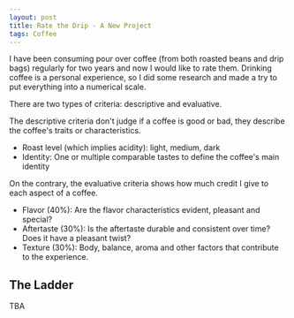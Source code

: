 ```yaml
---
layout: post
title: Rate the Drip - A New Project
tags: Coffee
---
```


I have been consuming pour over coffee (from both roasted beans and drip bags) regularly for two years and now I would like to rate them. Drinking coffee is a personal experience, so I did some research and made a try to put everything into a numerical scale.

There are two types of criteria: descriptive and evaluative.

The descriptive criteria don't judge if a coffee is good or bad, they describe the coffee's traits or characteristics. 

- Roast level (which implies acidity): light, medium, dark
- Identity: One or multiple comparable tastes to define the coffee's main identity

On the contrary, the evaluative criteria shows how much credit I give to each aspect of a coffee. 

- Flavor (40%): Are the flavor characteristics evident, pleasant and special? 
- Aftertaste (30%): Is the aftertaste durable and consistent over time? Does it have a pleasant twist?
- Texture (30%): Body, balance, aroma and other factors that contribute to the experience.

## The Ladder

TBA

